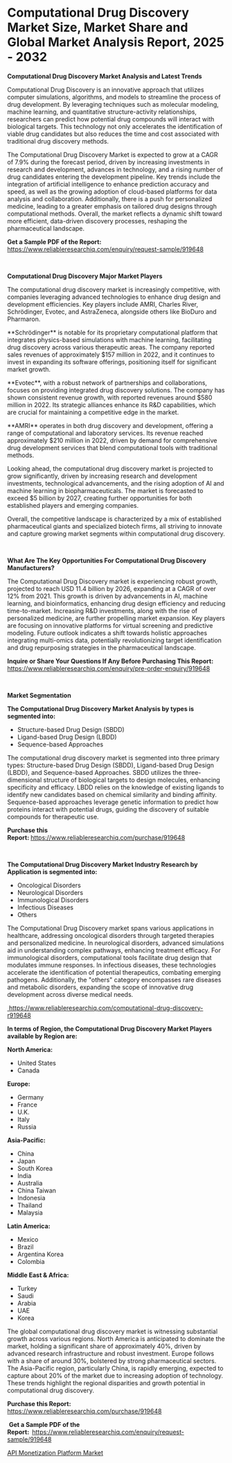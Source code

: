 <p><h1>Computational Drug Discovery Market Size, Market Share and Global Market Analysis Report, 2025 - 2032</h1></p><p><strong>Computational Drug Discovery Market Analysis and Latest Trends</strong></p>
<p><p>Computational Drug Discovery is an innovative approach that utilizes computer simulations, algorithms, and models to streamline the process of drug development. By leveraging techniques such as molecular modeling, machine learning, and quantitative structure-activity relationships, researchers can predict how potential drug compounds will interact with biological targets. This technology not only accelerates the identification of viable drug candidates but also reduces the time and cost associated with traditional drug discovery methods.</p><p>The Computational Drug Discovery Market is expected to grow at a CAGR of 7.9% during the forecast period, driven by increasing investments in research and development, advances in technology, and a rising number of drug candidates entering the development pipeline. Key trends include the integration of artificial intelligence to enhance prediction accuracy and speed, as well as the growing adoption of cloud-based platforms for data analysis and collaboration. Additionally, there is a push for personalized medicine, leading to a greater emphasis on tailored drug designs through computational methods. Overall, the market reflects a dynamic shift toward more efficient, data-driven discovery processes, reshaping the pharmaceutical landscape.</p></p>
<p><strong>Get a Sample PDF of the Report:&nbsp;</strong> <a href="https://www.reliableresearchiq.com/enquiry/request-sample/919648?utm_campaign=2282&utm_medium=2&utm_source=Github&utm_content=ia&utm_term=06032025&utm_id=computational-drug-discovery">https://www.reliableresearchiq.com/enquiry/request-sample/919648</a></p>
<p>&nbsp;</p>
<p><strong>Computational Drug Discovery Major Market Players</strong></p>
<p><p>The computational drug discovery market is increasingly competitive, with companies leveraging advanced technologies to enhance drug design and development efficiencies. Key players include AMRI, Charles River, Schrödinger, Evotec, and AstraZeneca, alongside others like BioDuro and Pharmaron.</p><p>**Schrödinger** is notable for its proprietary computational platform that integrates physics-based simulations with machine learning, facilitating drug discovery across various therapeutic areas. The company reported sales revenues of approximately $157 million in 2022, and it continues to invest in expanding its software offerings, positioning itself for significant market growth.</p><p>**Evotec**, with a robust network of partnerships and collaborations, focuses on providing integrated drug discovery solutions. The company has shown consistent revenue growth, with reported revenues around $580 million in 2022. Its strategic alliances enhance its R&D capabilities, which are crucial for maintaining a competitive edge in the market.</p><p>**AMRI** operates in both drug discovery and development, offering a range of computational and laboratory services. Its revenue reached approximately $210 million in 2022, driven by demand for comprehensive drug development services that blend computational tools with traditional methods.</p><p>Looking ahead, the computational drug discovery market is projected to grow significantly, driven by increasing research and development investments, technological advancements, and the rising adoption of AI and machine learning in biopharmaceuticals. The market is forecasted to exceed $5 billion by 2027, creating further opportunities for both established players and emerging companies.</p><p>Overall, the competitive landscape is characterized by a mix of established pharmaceutical giants and specialized biotech firms, all striving to innovate and capture growing market segments within computational drug discovery.</p></p>
<p>&nbsp;</p>
<p><strong>What Are The Key Opportunities For Computational Drug Discovery Manufacturers?</strong></p>
<p><p>The Computational Drug Discovery market is experiencing robust growth, projected to reach USD 11.4 billion by 2026, expanding at a CAGR of over 12% from 2021. This growth is driven by advancements in AI, machine learning, and bioinformatics, enhancing drug design efficiency and reducing time-to-market. Increasing R&D investments, along with the rise of personalized medicine, are further propelling market expansion. Key players are focusing on innovative platforms for virtual screening and predictive modeling. Future outlook indicates a shift towards holistic approaches integrating multi-omics data, potentially revolutionizing target identification and drug repurposing strategies in the pharmaceutical landscape.</p></p>
<p><strong>Inquire or Share Your Questions If Any Before Purchasing This Report:</strong> <a href="https://www.reliableresearchiq.com/enquiry/pre-order-enquiry/919648?utm_campaign=2282&utm_medium=2&utm_source=Github&utm_content=ia&utm_term=06032025&utm_id=computational-drug-discovery">https://www.reliableresearchiq.com/enquiry/pre-order-enquiry/919648</a></p>
<p>&nbsp;</p>
<p><strong>Market Segmentation</strong></p>
<p><strong>The Computational Drug Discovery Market Analysis by types is segmented into:</strong></p>
<p><ul><li>Structure-based Drug Design (SBDD)</li><li>Ligand-based Drug Design (LBDD)</li><li>Sequence-based Approaches</li></ul></p>
<p><p>The computational drug discovery market is segmented into three primary types: Structure-based Drug Design (SBDD), Ligand-based Drug Design (LBDD), and Sequence-based Approaches. SBDD utilizes the three-dimensional structure of biological targets to design molecules, enhancing specificity and efficacy. LBDD relies on the knowledge of existing ligands to identify new candidates based on chemical similarity and binding affinity. Sequence-based approaches leverage genetic information to predict how proteins interact with potential drugs, guiding the discovery of suitable compounds for therapeutic use.</p></p>
<p><strong>Purchase this Report:&nbsp;</strong><a href="https://www.reliableresearchiq.com/purchase/919648?utm_campaign=2282&utm_medium=2&utm_source=Github&utm_content=ia&utm_term=06032025&utm_id=computational-drug-discovery">https://www.reliableresearchiq.com/purchase/919648</a></p>
<p>&nbsp;</p>
<p><strong>The Computational Drug Discovery Market Industry Research by Application is segmented into:</strong></p>
<p><ul><li>Oncological Disorders</li><li>Neurological Disorders</li><li>Immunological Disorders</li><li>Infectious Diseases</li><li>Others</li></ul></p>
<p><p>The Computational Drug Discovery market spans various applications in healthcare, addressing oncological disorders through targeted therapies and personalized medicine. In neurological disorders, advanced simulations aid in understanding complex pathways, enhancing treatment efficacy. For immunological disorders, computational tools facilitate drug design that modulates immune responses. In infectious diseases, these technologies accelerate the identification of potential therapeutics, combating emerging pathogens. Additionally, the "others" category encompasses rare diseases and metabolic disorders, expanding the scope of innovative drug development across diverse medical needs.</p></p>
<p><a href="https://www.reliableresearchiq.com/computational-drug-discovery-r919648?utm_campaign=2282&utm_medium=2&utm_source=Github&utm_content=ia&utm_term=06032025&utm_id=computational-drug-discovery">&nbsp;https://www.reliableresearchiq.com/computational-drug-discovery-r919648</a></p>
<p><strong>In terms of Region, the Computational Drug Discovery Market Players available by Region are:</strong></p>
<p>
    <p> <strong> North America: </strong>
        <ul>
            <li>United States</li>
            <li>Canada</li>
        </ul>
        </p> 
    <p> <strong> Europe: </strong>
        <ul>
            <li>Germany</li>
            <li>France</li>
            <li>U.K.</li>
            <li>Italy</li>
            <li>Russia</li>
        </ul>
        </p> 
    <p> <strong> Asia-Pacific: </strong>
        <ul>
            <li>China</li>
            <li>Japan</li>
            <li>South Korea</li>
            <li>India</li>
            <li>Australia</li>
            <li>China Taiwan</li>
            <li>Indonesia</li>
            <li>Thailand</li>
            <li>Malaysia</li>
        </ul>
        </p> 
    <p> <strong> Latin America: </strong>
        <ul>
            <li>Mexico</li>
            <li>Brazil</li>
            <li>Argentina Korea</li>
            <li>Colombia</li>
        </ul>
        </p> 
    <p> <strong> Middle East & Africa: </strong>
        <ul>
            <li>Turkey</li>
            <li>Saudi</li>
            <li>Arabia</li>
            <li>UAE</li>
            <li>Korea</li>
        </ul>
    </p>
    </p>
<p><p>The global computational drug discovery market is witnessing substantial growth across various regions. North America is anticipated to dominate the market, holding a significant share of approximately 40%, driven by advanced research infrastructure and robust investment. Europe follows with a share of around 30%, bolstered by strong pharmaceutical sectors. The Asia-Pacific region, particularly China, is rapidly emerging, expected to capture about 20% of the market due to increasing adoption of technology. These trends highlight the regional disparities and growth potential in computational drug discovery.</p></p>
<p><strong>Purchase this Report: </strong><a href="https://www.reliableresearchiq.com/purchase/919648?utm_campaign=2282&utm_medium=2&utm_source=Github&utm_content=ia&utm_term=06032025&utm_id=computational-drug-discovery">https://www.reliableresearchiq.com/purchase/919648</a></p>
<p>&nbsp;<strong>Get a Sample PDF of the Report:&nbsp;&nbsp;</strong><a href="https://www.reliableresearchiq.com/enquiry/request-sample/919648?utm_campaign=2282&utm_medium=2&utm_source=Github&utm_content=ia&utm_term=06032025&utm_id=computational-drug-discovery">https://www.reliableresearchiq.com/enquiry/request-sample/919648</a></p>
<p><strong></strong></p>
<p><p><a href="https://github.com/angelajermaine/Market-Research-Report-List-6/blob/main/api-monetization-platform-market.md?utm_campaign=2282&utm_medium=2&utm_source=Github&utm_content=ia&utm_term=06032025&utm_id=computational-drug-discovery">API Monetization Platform Market</a></p></p>